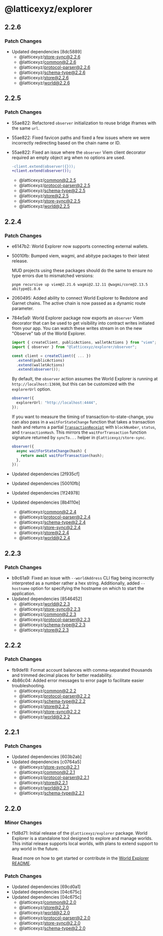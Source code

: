 # @latticexyz/explorer

## 2.2.6

### Patch Changes

- Updated dependencies [8dc5889]
  - @latticexyz/store-sync@2.2.6
  - @latticexyz/common@2.2.6
  - @latticexyz/protocol-parser@2.2.6
  - @latticexyz/schema-type@2.2.6
  - @latticexyz/store@2.2.6
  - @latticexyz/world@2.2.6

## 2.2.5

### Patch Changes

- 55ae822: Refactored `observer` initialization to reuse bridge iframes with the same `url`.
- 55ae822: Fixed favicon paths and fixed a few issues where we were incorrectly redirecting based on the chain name or ID.
- 55ae822: Fixed an issue where the `observer` Viem client decorator required an empty object arg when no options are used.

  ```diff
  -client.extend(observer({}));
  +client.extend(observer());
  ```

  - @latticexyz/common@2.2.5
  - @latticexyz/protocol-parser@2.2.5
  - @latticexyz/schema-type@2.2.5
  - @latticexyz/store@2.2.5
  - @latticexyz/store-sync@2.2.5
  - @latticexyz/world@2.2.5

## 2.2.4

### Patch Changes

- e6147b2: World Explorer now supports connecting external wallets.
- 50010fb: Bumped viem, wagmi, and abitype packages to their latest release.

  MUD projects using these packages should do the same to ensure no type errors due to mismatched versions:

  ```
  pnpm recursive up viem@2.21.6 wagmi@2.12.11 @wagmi/core@2.13.5 abitype@1.0.6
  ```

- 2060495: Added ability to connect World Explorer to Redstone and Garnet chains. The active chain is now passed as a dynamic route parameter.
- 784e5a9: World Explorer package now exports an `observer` Viem decorator that can be used to get visibility into contract writes initiated from your app. You can watch these writes stream in on the new "Observe" tab of the World Explorer.

  ```ts
  import { createClient, publicActions, walletActions } from "viem";
  import { observer } from "@latticexyz/explorer/observer";

  const client = createClient({ ... })
    .extend(publicActions)
    .extend(walletActions)
    .extend(observer());
  ```

  By default, the `observer` action assumes the World Explorer is running at `http://localhost:13690`, but this can be customized with the `explorerUrl` option.

  ```ts
  observer({
    explorerUrl: "http://localhost:4444",
  });
  ```

  If you want to measure the timing of transaction-to-state-change, you can also pass in a `waitForStateChange` function that takes a transaction hash and returns a partial [`TransactionReceipt`](https://viem.sh/docs/glossary/types#transactionreceipt) with `blockNumber`, `status`, and `transactionHash`. This mirrors the `waitForTransaction` function signature returned by `syncTo...` helper in `@latticexyz/store-sync`.

  ```ts
  observer({
    async waitForStateChange(hash) {
      return await waitForTransaction(hash);
    },
  });
  ```

- Updated dependencies [2f935cf]
- Updated dependencies [50010fb]
- Updated dependencies [1f24978]
- Updated dependencies [8b4110e]
  - @latticexyz/common@2.2.4
  - @latticexyz/protocol-parser@2.2.4
  - @latticexyz/schema-type@2.2.4
  - @latticexyz/store-sync@2.2.4
  - @latticexyz/store@2.2.4
  - @latticexyz/world@2.2.4

## 2.2.3

### Patch Changes

- b9c61a9: Fixed an issue with `--worldAddress` CLI flag being incorrectly interpreted as a number rather a hex string. Additionally, added `--hostname` option for specifying the hostname on which to start the application.
- Updated dependencies [8546452]
  - @latticexyz/world@2.2.3
  - @latticexyz/store-sync@2.2.3
  - @latticexyz/common@2.2.3
  - @latticexyz/protocol-parser@2.2.3
  - @latticexyz/schema-type@2.2.3
  - @latticexyz/store@2.2.3

## 2.2.2

### Patch Changes

- fb9def8: Format account balances with comma-separated thousands and trimmed decimal places for better readability.
- 4b86c04: Added error messages to error page to facilitate easier troubleshooting.
  - @latticexyz/common@2.2.2
  - @latticexyz/protocol-parser@2.2.2
  - @latticexyz/schema-type@2.2.2
  - @latticexyz/store@2.2.2
  - @latticexyz/store-sync@2.2.2
  - @latticexyz/world@2.2.2

## 2.2.1

### Patch Changes

- Updated dependencies [603b2ab]
- Updated dependencies [c0764a5]
  - @latticexyz/store-sync@2.2.1
  - @latticexyz/common@2.2.1
  - @latticexyz/protocol-parser@2.2.1
  - @latticexyz/store@2.2.1
  - @latticexyz/world@2.2.1
  - @latticexyz/schema-type@2.2.1

## 2.2.0

### Minor Changes

- f1d8d71: Initial release of the `@latticexyz/explorer` package. World Explorer is a standalone tool designed to explore and manage worlds. This initial release supports local worlds, with plans to extend support to any world in the future.

  Read more on how to get started or contribute in the [World Explorer README](https://github.com/latticexyz/mud/blob/main/packages/explorer/README.md).

### Patch Changes

- Updated dependencies [69cd0a1]
- Updated dependencies [04c675c]
- Updated dependencies [04c675c]
  - @latticexyz/common@2.2.0
  - @latticexyz/store@2.2.0
  - @latticexyz/world@2.2.0
  - @latticexyz/protocol-parser@2.2.0
  - @latticexyz/store-sync@2.2.0
  - @latticexyz/schema-type@2.2.0
